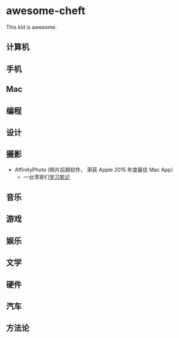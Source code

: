 # awesome-cheft
This kid is awesome.

## 计算机
## 手机
## Mac
## 编程
## 设计
## 摄影
  * AffinityPhoto (照片后期软件， 荣获 Apple 2015 年度最佳 Mac App）
    * 一台湾哥们[学习笔记]([http://pala.tw/begin-to-learn-affinity-photo/])

## 音乐
## 游戏
## 娱乐
## 文学
## 硬件
## 汽车
## 方法论
